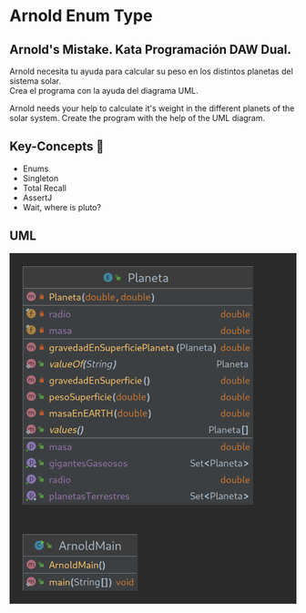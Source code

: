 # Arnold Enum Type

## Arnold's Mistake. Kata Programación DAW Dual.
Arnold necesita tu ayuda para calcular su peso en los distintos planetas del sistema solar.  
Crea el programa con la ayuda del diagrama UML.  

Arnold needs your help to calculate it's weight in the different planets of the solar system.
Create the program with the help of the UML diagram.  

## Key-Concepts :dart: 
- Enums
- Singleton
- Total Recall
- AssertJ
- Wait, where is pluto?

## UML
![](Arnold_UML.png)